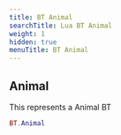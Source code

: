 ```yaml
---
title: BT Animal
searchTitle: Lua BT Animal
weight: 1
hidden: true
menuTitle: BT Animal
---
```

## Animal

This represents a Animal BT
```lua
BT.Animal
```